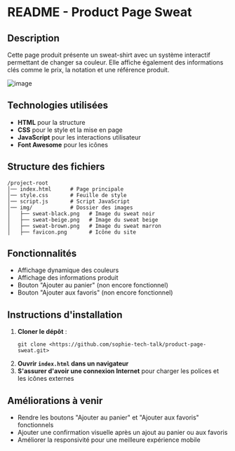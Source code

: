 # README - Product Page Sweat

## Description

Cette page produit présente un sweat-shirt avec un système interactif permettant de changer sa couleur. Elle affiche également des informations clés comme le prix, la notation et une référence produit.

![image](https://github.com/user-attachments/assets/bdfc2473-b321-4781-92d2-c5f0c0ccc900)

## Technologies utilisées

- **HTML** pour la structure
- **CSS** pour le style et la mise en page
- **JavaScript** pour les interactions utilisateur
- **Font Awesome** pour les icônes

## Structure des fichiers

```
/project-root
│── index.html      # Page principale
│── style.css       # Feuille de style
│── script.js       # Script JavaScript
│── img/            # Dossier des images
│   ├── sweat-black.png   # Image du sweat noir
│   ├── sweat-beige.png   # Image du sweat beige
│   ├── sweat-brown.png   # Image du sweat marron
│   ├── favicon.png       # Icône du site
```

## Fonctionnalités

- Affichage dynamique des couleurs
- Affichage des informations produit
- Bouton "Ajouter au panier" (non encore fonctionnel)
- Bouton "Ajouter aux favoris" (non encore fonctionnel)

## Instructions d'installation

1. **Cloner le dépôt** :
   ```
   git clone <https://github.com/sophie-tech-talk/product-page-sweat.git>
   ```
2. **Ouvrir ```index.html``` dans un navigateur**
3. **S'assurer d'avoir une connexion Internet** pour charger les polices et les icônes externes

## Améliorations à venir

- Rendre les boutons "Ajouter au panier" et "Ajouter aux favoris" fonctionnels
- Ajouter une confirmation visuelle après un ajout au panier ou aux favoris
- Améliorer la responsivité pour une meilleure expérience mobile
